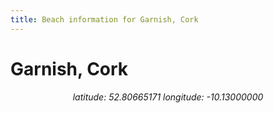 ```yaml
---
title: Beach information for Garnish, Cork
---
```

# Garnish, Cork 

<div align="center"><i>latitude: 52.80665171 longitude: -10.13000000</i></div>